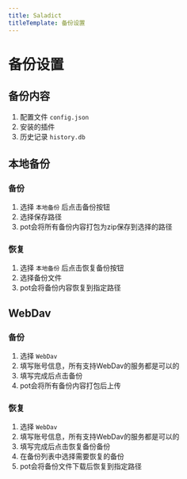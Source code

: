 ```yaml
---
title: Saladict
titleTemplate: 备份设置
---
```


# 备份设置

## 备份内容

1. 配置文件 `config.json`
2. 安装的插件
3. 历史记录 `history.db`

## 本地备份

### 备份

1. 选择 `本地备份` 后点击备份按钮
2. 选择保存路径
3. pot会将所有备份内容打包为zip保存到选择的路径

### 恢复

1. 选择 `本地备份` 后点击恢复备份按钮
2. 选择备份文件
3. pot会将备份内容恢复到指定路径

## WebDav

### 备份

1. 选择 `WebDav`
2. 填写账号信息，所有支持WebDav的服务都是可以的
3. 填写完成后点击备份
4. pot会将所有备份内容打包后上传

### 恢复

1. 选择 `WebDav`
2. 填写账号信息，所有支持WebDav的服务都是可以的
3. 填写完成后点击恢复备份备份
4. 在备份列表中选择需要恢复的备份
5. pot会将备份文件下载后恢复到指定路径
